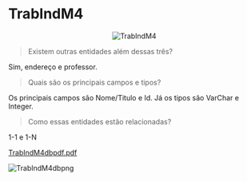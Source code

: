 # TrabIndM4

<p align="center">
  <img src="https://user-images.githubusercontent.com/115498048/222161176-eb0317cf-7979-45bc-8d6e-197a46c8b97f.png" alt="TrabIndM4"/>
</p>

> Existem outras entidades além dessas três?

Sim, endereço e professor.

> Quais são os principais campos e tipos?

Os principais campos são Nome/Titulo e Id. Já os tipos são VarChar e Integer.

> Como essas entidades estão relacionadas?

1-1 e 1-N 

[TrabIndM4dbpdf.pdf](https://github.com/Julioxli/TrabIndM4/files/10870705/TrabIndM4dbpdf.pdf)


![TrabIndM4dbpng](https://user-images.githubusercontent.com/115498048/222414147-5e2ff1f6-eb14-469a-b2fc-0c48526ea83e.png)
